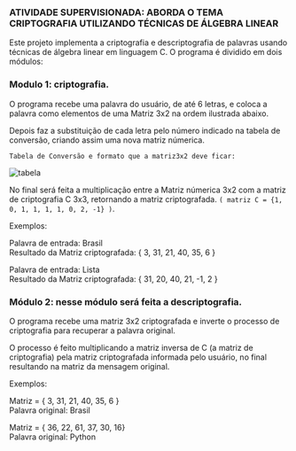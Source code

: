 ### **ATIVIDADE SUPERVISIONADA: ABORDA O TEMA CRIPTOGRAFIA UTILIZANDO TÉCNICAS DE ÁLGEBRA LINEAR**  

  
Este projeto implementa a criptografia e descriptografia de palavras usando técnicas de álgebra linear em linguagem C. O programa é dividido em dois módulos:


### **Modulo 1:** criptografia.

O programa recebe uma palavra do usuário, de até 6 letras, e coloca a palavra como elementos de uma Matriz 3x2 na ordem ilustrada abaixo.  
  
Depois faz a substituição de cada letra pelo número indicado na tabela de conversão, criando assim uma nova matriz númerica.  


`Tabela de Conversão e formato que a matriz3x2 deve ficar:`

![tabela](https://github.com/saroka11/APS_CRIPTOGRAFIA/assets/138390112/e22f95e4-ef82-42ec-9555-586d4bddde4f)

  
No final será feita a multiplicação entre a Matriz númerica 3x2 com a matriz de criptografia C 3x3, retornando a matriz criptografada. `( matriz C = {1, 0, 1, 1, 1, 1, 0, 2, -1} )`.  


Exemplos:

Palavra de entrada: Brasil  
Resultado da Matriz criptografada: { 3, 31, 21, 40, 35, 6 }


Palavra de entrada: Lista  
Resultado da Matriz criptografada: { 31, 20, 40, 21, -1, 2 }   

### **Módulo 2**: nesse módulo será feita a descriptografia.   
O programa recebe uma matriz 3x2 criptografada e inverte o processo de criptografia para recuperar a palavra original.    
  
O processo é feito multiplicando a matriz inversa de C (a matriz de criptografia) pela matriz criptografada informada pelo usuário, no final resultando na matriz da mensagem original.


    
Exemplos:   

Matriz = { 3, 31, 21, 40, 35, 6 }  
Palavra original: Brasil  

Matriz = { 36, 22, 61, 37, 30, 16}  
Palavra original: Python
